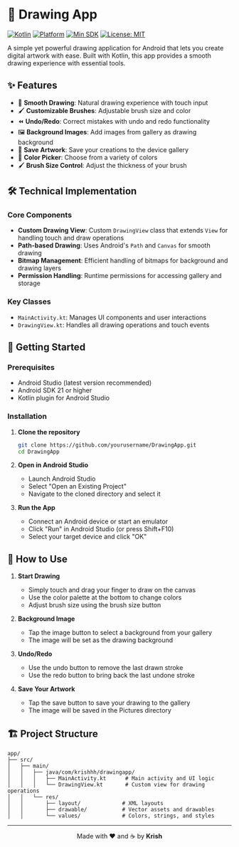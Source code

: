 # 🎨 Drawing App

[![Kotlin](https://img.shields.io/badge/Kotlin-1.8.0-blueviolet?logo=kotlin)](https://kotlinlang.org/)
[![Platform](https://img.shields.io/badge/Platform-Android-green.svg?logo=android)](https://www.android.com/)
[![Min SDK](https://img.shields.io/badge/Min%20SDK-21-yellowgreen)](https://developer.android.com/about/versions/android-5.0)
[![License: MIT](https://img.shields.io/badge/License-MIT-blue.svg)](LICENSE)

A simple yet powerful drawing application for Android that lets you create digital artwork with ease. Built with Kotlin, this app provides a smooth drawing experience with essential tools.

## ✨ Features

- 🎨 **Smooth Drawing**: Natural drawing experience with touch input
- 🖌️ **Customizable Brushes**: Adjustable brush size and color
- ⏪ **Undo/Redo**: Correct mistakes with undo and redo functionality
- 🖼️ **Background Images**: Add images from gallery as drawing background
- 💾 **Save Artwork**: Save your creations to the device gallery
- 🎨 **Color Picker**: Choose from a variety of colors
- 🖌️ **Brush Size Control**: Adjust the thickness of your brush

## 🛠️ Technical Implementation

### Core Components
- **Custom Drawing View**: Custom `DrawingView` class that extends `View` for handling touch and draw operations
- **Path-based Drawing**: Uses Android's `Path` and `Canvas` for smooth drawing
- **Bitmap Management**: Efficient handling of bitmaps for background and drawing layers
- **Permission Handling**: Runtime permissions for accessing gallery and storage

### Key Classes
- `MainActivity.kt`: Manages UI components and user interactions
- `DrawingView.kt`: Handles all drawing operations and touch events

## 🚀 Getting Started

### Prerequisites
- Android Studio (latest version recommended)
- Android SDK 21 or higher
- Kotlin plugin for Android Studio

### Installation

1. **Clone the repository**
   ```bash
   git clone https://github.com/yourusername/DrawingApp.git
   cd DrawingApp
   ```

2. **Open in Android Studio**
   - Launch Android Studio
   - Select "Open an Existing Project"
   - Navigate to the cloned directory and select it

3. **Run the App**
   - Connect an Android device or start an emulator
   - Click "Run" in Android Studio (or press Shift+F10)
   - Select your target device and click "OK"

## 🎨 How to Use

1. **Start Drawing**
   - Simply touch and drag your finger to draw on the canvas
   - Use the color palette at the bottom to change colors
   - Adjust brush size using the brush size button

2. **Background Image**
   - Tap the image button to select a background from your gallery
   - The image will be set as the drawing background

3. **Undo/Redo**
   - Use the undo button to remove the last drawn stroke
   - Use the redo button to bring back the last undone stroke

4. **Save Your Artwork**
   - Tap the save button to save your drawing to the gallery
   - The image will be saved in the Pictures directory

## 🏗️ Project Structure

```
app/
├── src/
│   ├── main/
│   │   ├── java/com/krishhh/drawingapp/
│   │   │   ├── MainActivity.kt      # Main activity and UI logic
│   │   │   └── DrawingView.kt       # Custom view for drawing operations
│   │   └── res/
│   │       ├── layout/             # XML layouts
│   │       ├── drawable/           # Vector assets and drawables
│   │       └── values/             # Colors, strings, and styles
```

---

<div align="center">
  Made with ❤️ and ☕ by <b>Krish</b>
</div>

